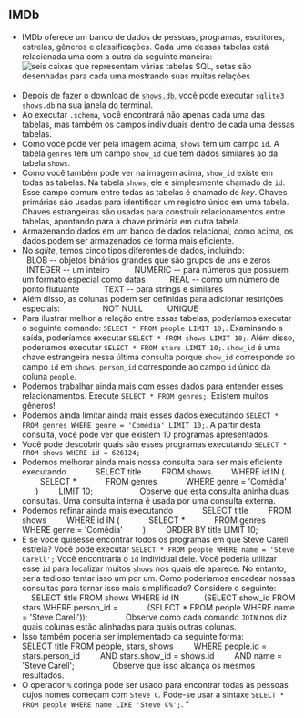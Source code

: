 IMDb
----

*   IMDb oferece um banco de dados de pessoas, programas, escritores, estrelas, gêneros e classificações. Cada uma dessas tabelas está relacionada uma com a outra da seguinte maneira:
    
    ![seis caixas que representam várias tabelas SQL, setas são desenhadas para cada uma mostrando suas muitas relações](https://cs50.harvard.edu/x/2023/notes/7/cs50Week7Slide025.png "relacionamentos imdb")
    
*   Depois de fazer o download de [`shows.db`](https://github.com/cs50/lectures/blob/2022/fall/7/src7/imdb/shows.db), você pode executar `sqlite3 shows.db` na sua janela do terminal.
*   Ao executar `.schema`, você encontrará não apenas cada uma das tabelas, mas também os campos individuais dentro de cada uma dessas tabelas.
*   Como você pode ver pela imagem acima, `shows` tem um campo `id`. A tabela `genres` tem um campo `show_id` que tem dados similares ao da tabela `shows`.
*   Como você também pode ver na imagem acima, `show_id` existe em todas as tabelas. Na tabela `shows`, ele é simplesmente chamado de `id`. Esse campo comum entre todas as tabelas é chamado de _key_. Chaves primárias são usadas para identificar um registro único em uma tabela. Chaves estrangeiras são usadas para construir relacionamentos entre tabelas, apontando para a chave primária em outra tabela.
*   Armazenando dados em um banco de dados relacional, como acima, os dados podem ser armazenados de forma mais eficiente.
*   No _sqlite_, temos cinco tipos diferentes de dados, incluindo:
        
          BLOB       -- objetos binários grandes que são grupos de uns e zeros
          INTEGER    -- um inteiro
          NUMERIC    -- para números que possuem um formato especial como datas
          REAL       -- como um número de ponto flutuante
          TEXT       -- para strings e similares
        
*   Além disso, as colunas podem ser definidas para adicionar restrições especiais:
        
          NOT NULL
          UNIQUE
        
*   Para ilustrar melhor a relação entre essas tabelas, poderíamos executar o seguinte comando: `SELECT * FROM people LIMIT 10;`. Examinando a saída, poderíamos executar `SELECT * FROM shows LIMIT 10;`. Além disso, poderíamos executar `SELECT * FROM stars LIMIT 10;`. `show_id` é uma chave estrangeira nessa última consulta porque `show_id` corresponde ao campo `id` em `shows`. `person_id` corresponde ao campo `id` único da coluna `people`.
*   Podemos trabalhar ainda mais com esses dados para entender esses relacionamentos. Execute `SELECT * FROM genres;`. Existem muitos gêneros!
*   Podemos ainda limitar ainda mais esses dados executando `SELECT * FROM genres WHERE genre = 'Comédia' LIMIT 10;`. A partir desta consulta, você pode ver que existem 10 programas apresentados.
*   Você pode descobrir quais são esses programas executando `SELECT * FROM shows WHERE id = 626124;`
*   Podemos melhorar ainda mais nossa consulta para ser mais eficiente executando
    
        SELECT title
        FROM shows
        WHERE id IN (
            SELECT *
            FROM genres
            WHERE genre = 'Comédia'
        )
        LIMIT 10;
        
        
    Observe que esta consulta aninha duas consultas. Uma consulta interna é usada por uma consulta externa.
    
*   Podemos refinar ainda mais executando
    
        SELECT title
        FROM shows
        WHERE id IN (
            SELECT *
            FROM genres
            WHERE genre = 'Comédia'
        )
        ORDER BY title LIMIT 10;
        
    
*   E se você quisesse encontrar todos os programas em que Steve Carell estrela? Você pode executar `SELECT * FROM people WHERE name = 'Steve Carell';` Você encontraria o `id` individual dele. Você poderia utilizar esse `id` para localizar muitos `shows` nos quais ele aparece. No entanto, seria tedioso tentar isso um por um. Como poderíamos encadear nossas consultas para tornar isso mais simplificado? Considere o seguinte:
    
        SELECT title FROM shows WHERE id IN
          (SELECT show_id FROM stars WHERE person_id =
            (SELECT * FROM people WHERE name = 'Steve Carell'));
        
    
    Observe como cada comando `JOIN` nos diz quais colunas estão alinhadas para quais outras colunas.
    
*   Isso também poderia ser implementado da seguinte forma:
    
        SELECT title FROM people, stars, shows
        WHERE people.id = stars.person_id
        AND stars.show_id = shows.id
        AND name = 'Steve Carell';
        
    
    Observe que isso alcança os mesmos resultados.
    
*   O operador `%` coringa pode ser usado para encontrar todas as pessoas cujos nomes começam com `Steve C`. Pode-se usar a sintaxe `SELECT * FROM people WHERE name LIKE 'Steve C%';`.
"